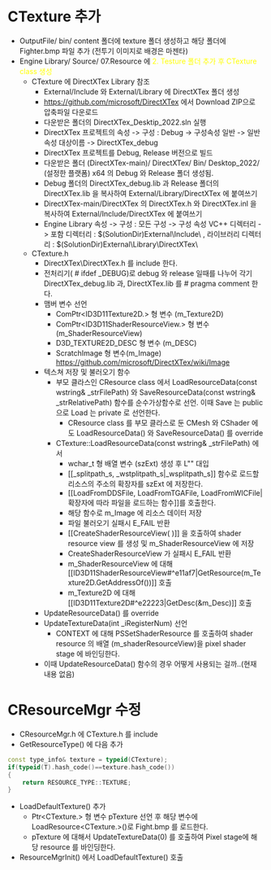 # CTexture 추가

- OutputFile/ bin/ content 폴더에 texture 폴더 생성하고 해당 폴더에 Fighter.bmp 파일 추가 (전투기 이미지로 배경은 마젠타)
- Engine Library/ Source/ 07.Resource 에 <span style="color: yellow">2. Testure 폴더 추가 후 CTexture class 생성</span>
	- CTexture 에 DirectXTex Library 참조
		- External/Include 와 External/Library 에 DirectXTex 폴더 생성
		- https://github.com/microsoft/DirectXTex 에서 Download ZIP으로 압축파일 다운로드
		- 다운받은 폴더의  DirectXTex_Desktip_2022.sln 실행
		- DirectXTex 프로젝트의 속성 -> 구성 : Debug -> 구성속성 일반 -> 일반속성 대상이름 -> DirectXTex_debug
		- DirectXTex 프로젝트를 Debug, Release 버전으로 빌드
		- 다운받은 폴더 (DirectXTex-main)/ DirectXTex/ Bin/ Desktop_2022/ (설정한 플랫폼) x64 의 Debug 와 Release 폴더 생성됨.
		- Debug 폴더의 DirectXTex_debug.lib 과 Release 폴더의 DirectXTex.lib 을 복사하여 External/Library/DirectXTex 에 붙여쓰기
		- DirectXTex-main/DirectXTex 의 DirectXTex.h 와 DirectXTex.inl 을 복사하여 External/Include/DirectXTex 에 붙여쓰기
		- Engine Library 속성 -> 구성 : 모든 구성 -> 구성 속성 VC++ 디렉터리 -> 포함 디렉터리 : $(SolutionDir)External\Include\ , 라이브러리 디렉터리 : $(SolutionDir)External\Library\DirectXTex\
	- CTexture.h
		- DirectXTex\DirectXTex.h 를 include 한다.
		- 전처리기( # ifdef _DEBUG)로 debug 와  release 일때를 나누어 각기 DirectXTex_debug.lib 과, DirectXTex.lib 를 # pragma comment 한다.
		- 맴버 변수 선언
			- ComPtr<ID3D11Texture2D.> 형 변수 (m_Texture2D)
			- ComPtr<ID3D11ShaderResourceView.> 형 변수 (m_ShaderResourceView)
			- D3D_TEXTURE2D_DESC 형 변수 (m_DESC)
			- ScratchImage 형 변수(m_Image) https://github.com/microsoft/DirectXTex/wiki/Image
		- 텍스쳐 저장 및 불러오기 함수
			- 부모 클라스인 CResource class 에서 LoadResourceData(const wstring& _strFilePath) 와 SaveResourceData(const wstring& _strRelativePath) 함수를 순수가상함수로 선언. 이때 Save 는 public 으로 Load 는 private 로 선언한다.
				- CResource class 를 부모 클라스로 둔 CMesh 와 CShader 에도 LoadResourceData() 와  SaveResourceData() 를 override
			- CTexture::LoadResourceData(const wstring& _strFilePath) 에서
				- wchar_t 형 배열 변수 (szExt) 생성 후 L"" 대입
				- [[_splitpath_s, _wstplitpath_s|_wsplitpath_s]] 함수로  로드할 리소스의 주소의 확장자를 szExt 에 저장한다.
				- [[LoadFromDDSFile, LoadFromTGAFile, LoadFromWICFile|확장자에 따라 파일을 로드하는 함수]]를 호출한다.
				- 해당 함수로 m_Image 에 리소스 데이터 저장
				- 파일 불러오기 실패시 E_FAIL 반환
				- [[CreateShaderResourceView( )]] 을 호출하여 shader resource view 를 생성 및 m_ShaderResourceView 에 저장
				- CreateShaderResourceView 가 실패시 E_FAIL 반환
				- m_ShaderResourceView 에 대해 [[ID3D11ShaderResourceView#^e11af7|GetResource(m_Texture2D.GetAddressOf())]] 호출
				- m_Texture2D 에 대해 [[ID3D11Texture2D#^e22223|GetDesc(&m_Desc)]] 호출
		- UpdateResourceData() 를  override
		- UpdateTextureData(int _iRegisterNum) 선언
			- CONTEXT 에 대해 PSSetShaderResource 를 호출하여 shader resource 의 배열 (m_shaderResourceView)을 pixel shader stage 에 바인딩한다.
		- <span style="color: ">이때 UpdateResourceData() 함수의 경우 어떻게 사용되는 걸까..(현재 내용 없음)</span>

# CResourceMgr 수정

- CResourceMgr.h 에 CTexture.h 를 include
- GetResourceType() 에 다음 추가
```c++
const type_info& texture = typeid(CTexture);
if(typeid(T).hash_code()==texture.hash_code())
{
	return RESOURCE_TYPE::TEXTURE;
}
```
- LoadDefaultTexture() 추가
	- Ptr<CTexture.> 형 변수 pTexture 선언 후 해당 변수에 LoadResource<CTexture.>()로 Fight.bmp 를 로드한다.
	- pTexture 에 대해서 UpdateTextureData(0) 를 호출하여 Pixel stage에 해당 resource 를 바인딩한다.
- ResourceMgrInit() 에서 LoadDefaultTexture() 호출